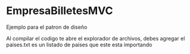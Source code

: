 # EmpresaBilletesMVC
 Ejemplo para el patron de diseño



Al compilar el codigo te abre el explorador de archivos, debes agregar el paises.txt es un listado de paises que este esta importando
